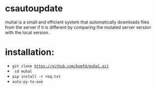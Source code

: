 # csautoupdate
muhal is a small and efficient system that automatically downloads files from the server if it is different by comparing the mutated server version with the local version. 




# installation:
* <code>git clone https://github.com/bymfd/muhal.git </code>
* <code> cd muhal </code>
* <code>pip install -r req.txt </code>
* <code>auto-py-to-exe </code>
